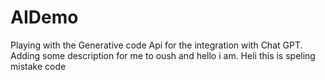 # AIDemo
Playing with the Generative code Api for the integration with Chat GPT.
Adding some description for me to oush and hello i am.
Heli this is speling mistake code
